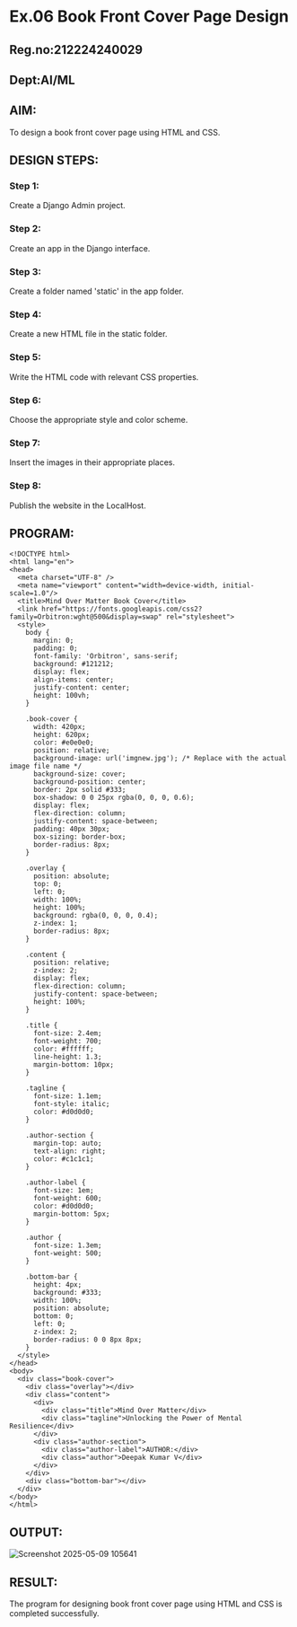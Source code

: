 # Ex.06 Book Front Cover Page Design
## Reg.no:212224240029

## Dept:AI/ML

## AIM:
To design a book front cover page using HTML and CSS.

## DESIGN STEPS:

### Step 1:
Create a Django Admin project.

### Step 2:
Create an app in the Django interface.

### Step 3:
Create a folder named 'static' in the app folder.

### Step 4:
Create a new HTML file in the static folder.

### Step 5:
Write the HTML code with relevant CSS properties.

### Step 6:
Choose the appropriate style and color scheme.

### Step 7:
Insert the images in their appropriate places.

### Step 8:
Publish the website in the LocalHost.

## PROGRAM:
```
<!DOCTYPE html>
<html lang="en">
<head>
  <meta charset="UTF-8" />
  <meta name="viewport" content="width=device-width, initial-scale=1.0"/>
  <title>Mind Over Matter Book Cover</title>
  <link href="https://fonts.googleapis.com/css2?family=Orbitron:wght@500&display=swap" rel="stylesheet">
  <style>
    body {
      margin: 0;
      padding: 0;
      font-family: 'Orbitron', sans-serif;
      background: #121212;
      display: flex;
      align-items: center;
      justify-content: center;
      height: 100vh;
    }

    .book-cover {
      width: 420px;
      height: 620px;
      color: #e0e0e0;
      position: relative;
      background-image: url('imgnew.jpg'); /* Replace with the actual image file name */
      background-size: cover;
      background-position: center;
      border: 2px solid #333;
      box-shadow: 0 0 25px rgba(0, 0, 0, 0.6);
      display: flex;
      flex-direction: column;
      justify-content: space-between;
      padding: 40px 30px;
      box-sizing: border-box;
      border-radius: 8px;
    }

    .overlay {
      position: absolute;
      top: 0;
      left: 0;
      width: 100%;
      height: 100%;
      background: rgba(0, 0, 0, 0.4);
      z-index: 1;
      border-radius: 8px;
    }

    .content {
      position: relative;
      z-index: 2;
      display: flex;
      flex-direction: column;
      justify-content: space-between;
      height: 100%;
    }

    .title {
      font-size: 2.4em;
      font-weight: 700;
      color: #ffffff;
      line-height: 1.3;
      margin-bottom: 10px;
    }

    .tagline {
      font-size: 1.1em;
      font-style: italic;
      color: #d0d0d0;
    }

    .author-section {
      margin-top: auto;
      text-align: right;
      color: #c1c1c1;
    }

    .author-label {
      font-size: 1em;
      font-weight: 600;
      color: #d0d0d0;
      margin-bottom: 5px;
    }

    .author {
      font-size: 1.3em;
      font-weight: 500;
    }

    .bottom-bar {
      height: 4px;
      background: #333;
      width: 100%;
      position: absolute;
      bottom: 0;
      left: 0;
      z-index: 2;
      border-radius: 0 0 8px 8px;
    }
  </style>
</head>
<body>
  <div class="book-cover">
    <div class="overlay"></div>
    <div class="content">
      <div>
        <div class="title">Mind Over Matter</div>
        <div class="tagline">Unlocking the Power of Mental Resilience</div>
      </div>
      <div class="author-section">
        <div class="author-label">AUTHOR:</div>
        <div class="author">Deepak Kumar V</div>
      </div>
    </div>
    <div class="bottom-bar"></div>
  </div>
</body>
</html>
```



## OUTPUT:

![Screenshot 2025-05-09 105641](https://github.com/user-attachments/assets/ef0c7f5c-0fbd-489b-b761-2f8f9b8b65eb)

## RESULT:
The program for designing book front cover page using HTML and CSS is completed successfully.

